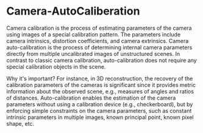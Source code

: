 # Camera-AutoCaliberation

Camera calibration is the process of estimating parameters of the camera using images of a special calibration pattern. The parameters include camera intrinsics, distortion coefficients, and camera extrinsics. Camera auto-calibration is the process of determining internal camera parameters directly from multiple uncalibrated images of unstructured scenes. In contrast to classic camera calibration, auto-calibration does not require any special calibration objects in the scene.

Why it's important?
For instance, in 3D reconstruction, the recovery of the calibration parameters of the cameras is significant since it provides metric information about the observed scene, e.g., measures of angles and ratios of distances. Auto-calibration enables the estimation of the camera parameters without using a calibration device (e.g., checkerboard), but by enforcing simple constraints on the camera parameters, such as constant intrinsic parameters in multiple images, known principal point, known pixel shape, etc.

